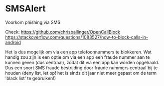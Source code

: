 # SMSAlert
Voorkom phishing via SMS

Check:
https://github.com/chrisballinger/OpenCallBlock
https://stackoverflow.com/questions/1083527/how-to-block-calls-in-android

Het is dus mogelijk om via een app telefoonnummers te blokkeren. Wat handig zou zijn is een optie om via een app een fraude nummer aan te kunnen geven (dus centraal), zodat dit via een app kan worden opgehaald. Dus een soort SMS fraude bestrijding door fraude nummers centraal bij te houden (deny list, let op! het is sinds dit jaar niet meer gepast om de term 'black list' te gebruiken!)  
